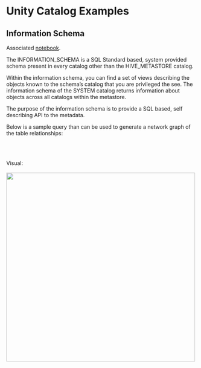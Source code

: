 # Unity Catalog Examples 



## Information Schema 

Associated [notebook](./uc_information_schema.py). 

The INFORMATION_SCHEMA is a SQL Standard based, system provided schema present in every catalog other than the HIVE_METASTORE catalog.

Within the information schema, you can find a set of views describing the objects known to the schema’s catalog that you are privileged the see. The information schema of the SYSTEM catalog returns information about objects across all catalogs within the metastore.

The purpose of the information schema is to provide a SQL based, self describing API to the metadata.


Below is a sample query than can be used to generate a network graph of the table relationships: 
```sql

```
<br></br>
Visual:
<br></br>
<img src="https://racadlsgen2.blob.core.windows.net/public/TableNetwork.png" width=500 />


